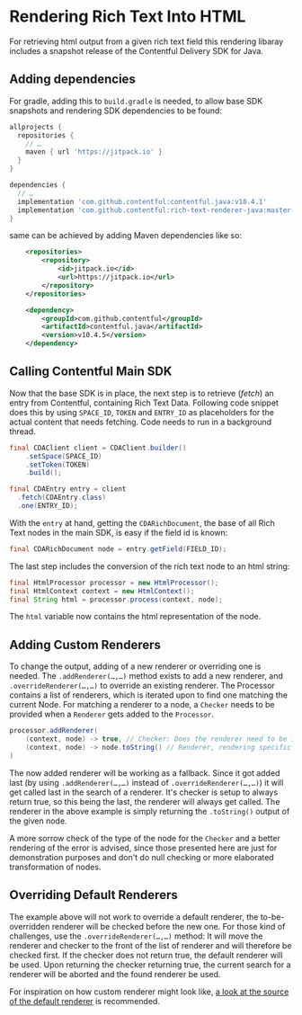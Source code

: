 Rendering Rich Text Into HTML
===================================

For retrieving html output from a given rich text field this rendering libaray includes a snapshot release of the
Contentful Delivery SDK for Java.

Adding dependencies
-------------------

For gradle, adding this to `build.gradle` is needed, to allow base SDK snapshots and rendering SDK
dependencies to be found:

```groovy
allprojects {
  repositories {
    // …
    maven { url 'https://jitpack.io' }
  }
}
```

```groovy
dependencies {
  // …
  implementation 'com.github.contentful:contentful.java:v10.4.1'
  implementation 'com.github.contentful:rich-text-renderer-java:master-SNAPSHOT'
}
```

same can be achieved by adding Maven dependencies like so:

```xml
	<repositories>
		<repository>
		    <id>jitpack.io</id>
		    <url>https://jitpack.io</url>
		</repository>
	</repositories>
```

```xml
	<dependency>
	    <groupId>com.github.contentful</groupId>
	    <artifactId>contentful.java</artifactId>
	    <version>v10.4.5</version>
	</dependency>
```

Calling Contentful Main SDK
---------------------------

Now that the base SDK is in place, the next step is to retrieve (_fetch_) an entry from Contentful,
containing Rich Text Data. Following code snippet does this by using `SPACE_ID`, `TOKEN` and
`ENTRY_ID` as placeholders for the actual content that needs fetching. Code needs to run in a background thread.

```java
final CDAClient client = CDAClient.builder()
    .setSpace(SPACE_ID)
    .setToken(TOKEN)
    .build();

final CDAEntry entry = client
  .fetch(CDAEntry.class)
  .one(ENTRY_ID);
```

With the `entry` at hand, getting the `CDARichDocument`, the base of all Rich Text
nodes in the main SDK, is easy if the field id is known:

```java
final CDARichDocument node = entry.getField(FIELD_ID);
```

The last step includes the conversion of the rich text node to an html string:

```java
final HtmlProcessor processor = new HtmlProcessor();
final HtmlContext context = new HtmlContext();
final String html = processor.process(context, node);
```

The `html` variable now contains the html representation of the node.

Adding Custom Renderers
-----------------------

To change the output, adding of a new renderer or overriding one is needed.
The `.addRenderer(…,…)` method exists to add a new renderer, and `.overrideRenderer(…,…)` to override an existing renderer. The
Processor contains a list of renderers, which is iterated upon to find one matching the current
Node. For matching a renderer to a node, a `Checker` needs to be provided when a `Renderer` gets added to the `Processor`.

```java
processor.addRenderer(
    (context, node) -> true, // Checker: Does the renderer need to be invoked?
    (context, node) -> node.toString() // Renderer, rendering specific node.
)
```

The now added renderer will be working as a fallback. Since it got added last (by using `.addRenderer(…,…)` instead of
`.overrideRenderer(…,…)`) it will get called last in the search of a renderer. It's checker is
setup to always return true, so this being the last, the renderer will always get called. The
renderer in the above example is simply returning the `.toString()` output of the given node.

A more sorrow check of the type of the node for the `Checker` and a better rendering of the error
is advised, since those presented here are just for demonstration purposes and don't do null
checking or more elaborated transformation of nodes.

Overriding Default Renderers
----------------------------

The example above will not work to override a default renderer, the to-be-overridden renderer will be checked before
the new one. For those kind of challenges, use the `.overrideRenderer(…,…)` method: It will move the renderer
and checker to the front of the list of renderer and will therefore be checked first. If the checker does not return
true, the default renderer will be used. Upon returning the checker returning true, the current search for a
renderer will be aborted and the found renderer be used.

For inspiration on how custom renderer might look like,
[a look at the source of the default renderer](src/main/java/com/contentful/rich/html/renderer)
 is recommended.
